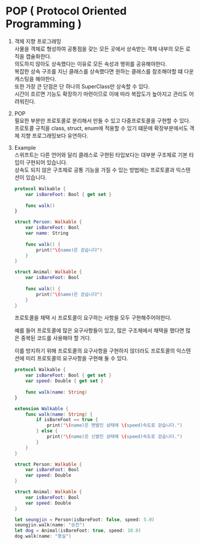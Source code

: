# POP ( Protocol Oriented Programming )

1. 객체 지향 프로그래밍<br>
사물을 객체로 형성하여 공통점을 갖는 모든 곳에서 상속받는 객체 내부의 모든 로직을 캡슐화한다. <br>
의도하지 않아도 상속했다는 이유로 모든 속성과 행위를 공유해야한다. <br>
복잡한 상속 구조를 지닌 클래스를 상속했다면 원하는 클래스를 참조해야할 떄 다운캐스팅을 해야한다. <br>
또한 가장 큰 단점은 단 하나의 SuperClass만 상속할 수 있다. <br>
시간이 흐르면 기능도 확장하기 마련이므로 이에 따라 복잡도가 높아지고 관리도 어려워진다. 
2. POP <br>
필요한 부분만 프로토콜로 분리해서 만들 수 있고 다중프로토콜을 구현할 수 있다.<br>
프로토콜 규칙을 class, struct, enum에 적용할 수 있기 떄문에 확장부분에서도 객체 지향 프로그래밍보다 유연하다. <br>  

3. Example <br>
스위프트는 다른 언어와 달리 클래스로 구현된 타입보다는 대부분 구조체로 기본 타입이 구현되어 있습니다. <br>
상속도 되지 않은 구조체로 공통 기능을 가질 수 있는 방법에는 프로토콜과 익스텐션이 있습니다. <br>

    ``` swift 
    protocol Walkable {
        var isBareFoot: Bool { get set }
        
        func walk()
    }

    struct Person: Walkable {
        var isBareFoot: Bool
        var name: String
        
        func walk() {
            print("\(name)은 걷습니다")
        }
    }

    struct Animal: Walkable {
        var isBareFoot: Bool
        
        func walk() {
            print("\(name)은 걷습니다")
        }
    }
    ```
    프로토콜을 채택 시 프로토콜이 요구하는 사항을 모두 구현해주어야한다.<br>

    예를 들어 프로토콜에 많은 요구사항들이 있고, 많은 구조체에서 채택을 했다면 많은 중복된 코드를 사용해야 할 거다. <br>

    이를 방지하기 위해 프로토콜의 요구사항을 구현하지 않더라도 프로토콜의 익스텐션에 미리 프로토콜의 요구사항을 구현해 둘 수 있다. <br>

    ``` swift 
    protocol Walkable {
        var isBareFoot: Bool { get set }
        var speed: Double { get set }
        
        func walk(name: String)
    }

    extension Walkable {
        func walk(name: String) {
            if isBareFoot == true {
                print("\(name)은 맨발인 상태에 \(speed)속도로 걷습니다.")
            } else {
                print("\(name)은 신발인 상태에 \(speed)속도로 걷습니다.")
            }
        }
    }

    struct Person: Walkable {
        var isBareFoot: Bool
        var speed: Double
    }

    struct Animal: Walkable {
        var isBareFoot: Bool
        var speed: Double
    }

    let seungjin = Person(isBareFoot: false, speed: 5.0)
    seungjin.walk(name: "승진")
    let dog = Animal(isBareFoot: true, speed: 10.0)
    dog.walk(name: "몽실")
    ```